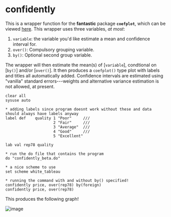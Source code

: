 # confidently

This is a wrapper function for the **fantastic** package **`coefplot`**, which can be viewed [here](http://repec.sowi.unibe.ch/stata/coefplot/getting-started.html). This wrapper uses three variables, *at most*: 

1. `variable`: the variable you'd like estimate a mean and confidence interval for.
2. `over()`: Compulsory grouping variable.
3. `by()`: Optional second group variable.

The wrapper will then estimate the mean(s) of [`variable`], condtional on [`by()`] and/or [`over()`]. It then produces a `coefplot()` type plot with labels and titles all automatically added. Confidence intervals are estimated using "vanilla" standard errors---weights and alternative variance estimation is not allowed, at present. 

```
clear all
sysuse auto

* adding labels since program doesnt work without these and data should always have labels anyway
label def    quality 1 "Poor"     ///
                     2 "Fair"     ///
                     3 "Average"  ///
                     4 "Good"     ///
                     5 "Excellent"
                     
lab val rep78 quality

* run the do file that contains the program
do "confidently_beta.do"

* a nice scheme to use
set scheme white_tableau

* running the command with and without by() specified!
confidently price, over(rep78) by(foreign)
confidently price, over(rep78)

```

This produces the following graph!

![image](https://user-images.githubusercontent.com/35003392/207943717-3ffd8388-5194-425e-b89f-ce51f766028d.png)
